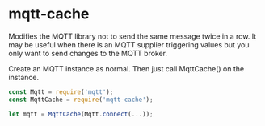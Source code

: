 # mqtt-cache
Modifies the MQTT library not to send the same message twice in a row.
It may be useful when there is an MQTT supplier triggering values but
you only want to send changes to the MQTT broker.

Create an MQTT instance as normal. Then just call MqttCache() on the instance.

```javascript
const Mqtt = require('mqtt');
const MqttCache = require('mqtt-cache');

let mqtt = MqttCache(Mqtt.connect(...));

```
